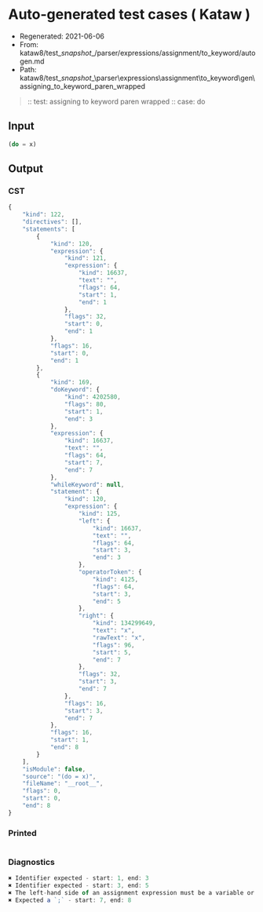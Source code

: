 # Auto-generated test cases ( Kataw )
- Regenerated: 2021-06-06
- From: kataw8/test\__snapshot__/parser/expressions/assignment/to_keyword/autogen.md
- Path: kataw8/test\__snapshot__\parser\expressions\assignment\to_keyword\gen\assigning_to_keyword_paren_wrapped
> :: test: assigning to keyword paren wrapped
> :: case: do
## Input

`````js
(do = x)
`````
## Output

### CST

```javascript
{
    "kind": 122,
    "directives": [],
    "statements": [
        {
            "kind": 120,
            "expression": {
                "kind": 121,
                "expression": {
                    "kind": 16637,
                    "text": "",
                    "flags": 64,
                    "start": 1,
                    "end": 1
                },
                "flags": 32,
                "start": 0,
                "end": 1
            },
            "flags": 16,
            "start": 0,
            "end": 1
        },
        {
            "kind": 169,
            "doKeyword": {
                "kind": 4202580,
                "flags": 80,
                "start": 1,
                "end": 3
            },
            "expression": {
                "kind": 16637,
                "text": "",
                "flags": 64,
                "start": 7,
                "end": 7
            },
            "whileKeyword": null,
            "statement": {
                "kind": 120,
                "expression": {
                    "kind": 125,
                    "left": {
                        "kind": 16637,
                        "text": "",
                        "flags": 64,
                        "start": 3,
                        "end": 3
                    },
                    "operatorToken": {
                        "kind": 4125,
                        "flags": 64,
                        "start": 3,
                        "end": 5
                    },
                    "right": {
                        "kind": 134299649,
                        "text": "x",
                        "rawText": "x",
                        "flags": 96,
                        "start": 5,
                        "end": 7
                    },
                    "flags": 32,
                    "start": 3,
                    "end": 7
                },
                "flags": 16,
                "start": 3,
                "end": 7
            },
            "flags": 16,
            "start": 1,
            "end": 8
        }
    ],
    "isModule": false,
    "source": "(do = x)",
    "fileName": "__root__",
    "flags": 0,
    "start": 0,
    "end": 8
}
```

### Printed

```javascript

```

### Diagnostics

```javascript
✖ Identifier expected - start: 1, end: 3
✖ Identifier expected - start: 3, end: 5
✖ The left-hand side of an assignment expression must be a variable or a property access - start: 3, end: 5
✖ Expected a `;` - start: 7, end: 8

```

